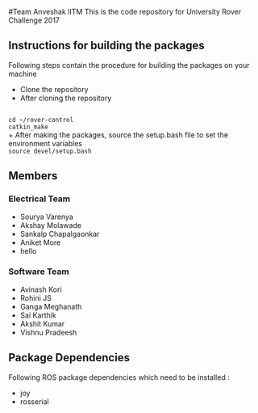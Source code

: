 #Team Anveshak IITM
This is the code repository for University Rover Challenge 2017

## Instructions for building the packages
Following steps contain the procedure for building the packages on your machine
+ Clone the repository
+ After cloning the repository

<code>
cd ~/rover-control
catkin_make
</code>
+ After making the packages, source the setup.bash file to set the environment variables

<code>
source devel/setup.bash
</code>

## Members
### Electrical Team
+ Sourya Varenya
+ Akshay Molawade
+ Sankalp Chapalgaonkar
+ Aniket More
+ hello

### Software Team
+ Avinash Kori
+ Rohini JS
+ Ganga Meghanath
+ Sai Karthik
+ Akshit Kumar
+ Vishnu Pradeesh

## Package Dependencies
Following ROS package dependencies which need to be installed :
+ joy
+ rosserial

